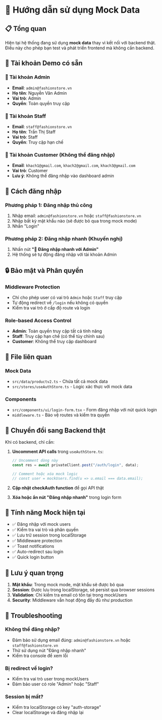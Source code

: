 # 🚀 Hướng dẫn sử dụng Mock Data

## 📋 Tổng quan

Hiện tại hệ thống đang sử dụng **mock data** thay vì kết nối với backend thật. Điều này cho phép bạn test và phát triển frontend mà không cần backend.

## 👥 Tài khoản Demo có sẵn

### 🔑 Tài khoản Admin

- **Email**: `admin@fashionstore.vn`
- **Họ tên**: Nguyễn Văn Admin
- **Vai trò**: Admin
- **Quyền**: Toàn quyền truy cập

### 🔑 Tài khoản Staff

- **Email**: `staff@fashionstore.vn`
- **Họ tên**: Trần Thị Staff
- **Vai trò**: Staff
- **Quyền**: Truy cập hạn chế

### 🚫 Tài khoản Customer (Không thể đăng nhập)

- **Email**: `khach1@gmail.com`, `khach2@gmail.com`, `khach3@gmail.com`
- **Vai trò**: Customer
- **Lưu ý**: Không thể đăng nhập vào dashboard admin

## 🎯 Cách đăng nhập

### Phương pháp 1: Đăng nhập thủ công

1. Nhập email: `admin@fashionstore.vn` hoặc `staff@fashionstore.vn`
2. Nhập bất kỳ mật khẩu nào (sẽ được bỏ qua trong mock mode)
3. Nhấn "Login"

### Phương pháp 2: Đăng nhập nhanh (Khuyến nghị)

1. Nhấn nút **"🚀 Đăng nhập nhanh với Admin"**
2. Hệ thống sẽ tự động đăng nhập với tài khoản Admin

## 🔒 Bảo mật và Phân quyền

### Middleware Protection

- Chỉ cho phép user có vai trò `Admin` hoặc `Staff` truy cập
- Tự động redirect về `/login` nếu không có quyền
- Kiểm tra vai trò ở cấp độ route và login

### Role-based Access Control

- **Admin**: Toàn quyền truy cập tất cả tính năng
- **Staff**: Truy cập hạn chế (có thể tùy chỉnh sau)
- **Customer**: Không thể truy cập dashboard

## 📁 File liên quan

### Mock Data

- `src/data/productv2.ts` - Chứa tất cả mock data
- `src/stores/useAuthStore.ts` - Logic xác thực với mock data

### Components

- `src/components/ui/login-form.tsx` - Form đăng nhập với nút quick login
- `middleware.ts` - Bảo vệ routes và kiểm tra quyền

## 🔄 Chuyển đổi sang Backend thật

Khi có backend, chỉ cần:

1. **Uncomment API calls** trong `useAuthStore.ts`:

   ```typescript
   // Uncomment dòng này
   const res = await privateClient.post("/auth/login", data);

   // Comment hoặc xóa mock logic
   // const user = mockUsers.find(u => u.email === data.email);
   ```

2. **Cập nhật checkAuth function** để gọi API thật

3. **Xóa hoặc ẩn nút "Đăng nhập nhanh"** trong login form

## 🎨 Tính năng Mock hiện tại

- ✅ Đăng nhập với mock users
- ✅ Kiểm tra vai trò và phân quyền
- ✅ Lưu trữ session trong localStorage
- ✅ Middleware protection
- ✅ Toast notifications
- ✅ Auto-redirect sau login
- ✅ Quick login button

## 📝 Lưu ý quan trọng

1. **Mật khẩu**: Trong mock mode, mật khẩu sẽ được bỏ qua
2. **Session**: Được lưu trong localStorage, sẽ persist qua browser sessions
3. **Validation**: Chỉ kiểm tra email có tồn tại trong mockUsers
4. **Security**: Middleware vẫn hoạt động đầy đủ như production

## 🐛 Troubleshooting

### Không thể đăng nhập?

- Đảm bảo sử dụng email đúng: `admin@fashionstore.vn` hoặc `staff@fashionstore.vn`
- Thử sử dụng nút "Đăng nhập nhanh"
- Kiểm tra console để xem lỗi

### Bị redirect về login?

- Kiểm tra vai trò user trong mockUsers
- Đảm bảo user có role "Admin" hoặc "Staff"

### Session bị mất?

- Kiểm tra localStorage có key "auth-storage"
- Clear localStorage và đăng nhập lại
